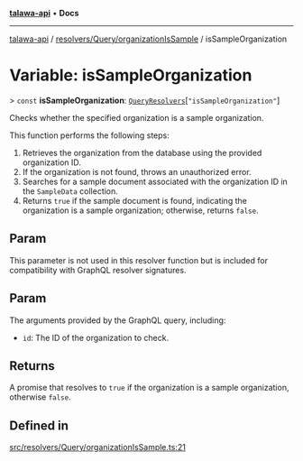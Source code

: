 [**talawa-api**](../../../../README.md) • **Docs**

***

[talawa-api](../../../../modules.md) / [resolvers/Query/organizationIsSample](../README.md) / isSampleOrganization

# Variable: isSampleOrganization

\> `const` **isSampleOrganization**: [`QueryResolvers`](../../../../types/generatedGraphQLTypes/type-aliases/QueryResolvers.md)\[`"isSampleOrganization"`\]

Checks whether the specified organization is a sample organization.

This function performs the following steps:
1. Retrieves the organization from the database using the provided organization ID.
2. If the organization is not found, throws an unauthorized error.
3. Searches for a sample document associated with the organization ID in the `SampleData` collection.
4. Returns `true` if the sample document is found, indicating the organization is a sample organization; otherwise, returns `false`.

## Param

This parameter is not used in this resolver function but is included for compatibility with GraphQL resolver signatures.

## Param

The arguments provided by the GraphQL query, including:
  - `id`: The ID of the organization to check.

## Returns

A promise that resolves to `true` if the organization is a sample organization, otherwise `false`.

## Defined in

[src/resolvers/Query/organizationIsSample.ts:21](https://github.com/PalisadoesFoundation/talawa-api/blob/4a88fe62b20ebda9653c55ae8d39d6c6fac8831f/src/resolvers/Query/organizationIsSample.ts#L21)
